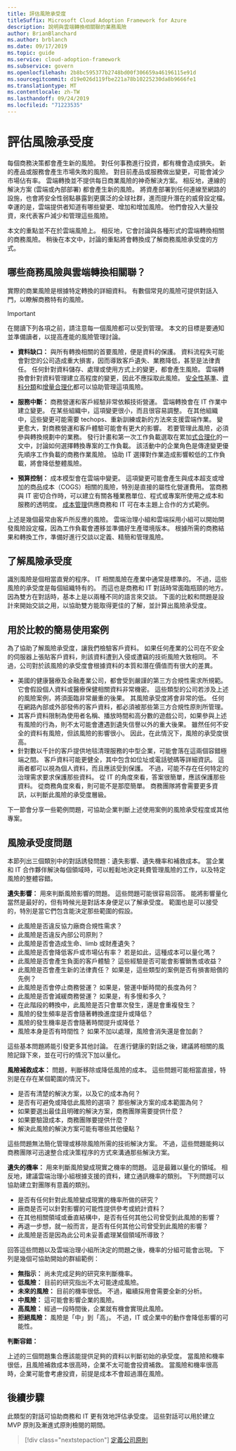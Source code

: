 ```yaml
---
title: 評估風險承受度
titleSuffix: Microsoft Cloud Adoption Framework for Azure
description: 說明與雲端轉換相關聯的業務風險
author: BrianBlanchard
ms.author: brblanch
ms.date: 09/17/2019
ms.topic: guide
ms.service: cloud-adoption-framework
ms.subservice: govern
ms.openlocfilehash: 2b8bc595377b2748bd00f306659a46196115e91d
ms.sourcegitcommit: d19e026d119fbe221a78b10225230da8b9666fe1
ms.translationtype: MT
ms.contentlocale: zh-TW
ms.lasthandoff: 09/24/2019
ms.locfileid: "71223535"
---
```

# <a name="evaluate-risk-tolerance"></a>評估風險承受度

每個商務決策都會產生新的風險。 對任何事務進行投資，都有機會造成損失。 新的產品或服務會產生市場失敗的風險。 對目前產品或服務做出變更，可能會減少市場佔有率。 雲端轉換並不提供每日商業風險的神奇解決方案。 相反地，連線的解決方案 (雲端或內部部署) 都會產生新的風險。 將資產部署到任何連線至網路的設施，也會將安全性弱點暴露到更廣泛的全球社群，進而提升潛在的威脅設定檔。 幸運的是，雲端提供者知道有哪些變更、增加和增加風險。 他們會投入大量投資，來代表客戶減少和管理這些風險。

本文的重點並不在於雲端風險上。 相反地，它會討論與各種形式的雲端轉換相關的商務風險。 稍後在本文中，討論的重點將會轉換成了解商務風險承受度的方式。

<!-- markdownlint-disable MD026 -->

## <a name="what-business-risks-are-associated-with-a-cloud-transformation"></a>哪些商務風險與雲端轉換相關聯？

實際的商業風險是根據特定轉換的詳細資料。 有數個常見的風險可提供對話入門，以瞭解商務特有的風險。

> [!IMPORTANT]
> 在閱讀下列各項之前，請注意每一個風險都可以受到管理。 本文的目標是要通知並準備讀者，以提高產能的風險管理討論。

- **資料缺口：** 與所有轉換相關的首要風險，便是資料的保護。 資料流程失可能會對您的公司造成重大損害，因而導致客戶遺失、業務降低，甚至是法律責任。 任何針對資料儲存、處理或使用方式上的變更，都會產生風險。 雲端轉換會針對資料管理建立高程度的變更，因此不應採取此風險。 [安全性基準](../security-baseline/index.md)、[資料分類](./data-classification.md)和[增量合理化](../../digital-estate/rationalize.md#incremental-rationalization)都可以協助管理這項風險。

- **服務中斷：** 商務營運和客戶經驗非常依賴技術營運。 雲端轉換會在 IT 作業中建立變更。 在某些組織中，這項變更很小，而且很容易調整。 在其他組織中，這些變更可能需要 techops、重新訓練或新的方法來支援雲端作業。 變更愈大，對商務營運和客戶體驗可能會有更大的影響。 若要管理此風險，必須參與轉換規劃中的業務。 發行計畫和第一次工作負載選取在累加[式合理化](../../digital-estate/rationalize.md#incremental-rationalization)的一文中，討論如何選擇轉換專案的工作負載。 該活動中的企業角色是傳達變更優先順序工作負載的商務作業風險。 協助 IT 選擇對作業造成影響較低的工作負載，將會降低整體風險。

- **預算控制：** 成本模型會在雲端中變更。 這項變更可能會產生與成本超支或增加的商品成本（COGS）相關的風險，特別是直接的屬性化營運費用。 當商務與 IT 密切合作時，可以建立有關各種業務單位、程式或專案所使用之成本和服務的透明度。 [成本管理](../cost-management/index.md)供應商務和 IT 可在本主題上合作的方式範例。

上述是幾個最常由客戶所反應的風險。 雲端治理小組和雲端採用小組可以開始開發風險設定檔，因為工作負載會遷移並準備好生產環境版本。 根據所需的商務結果和轉換工作，準備好進行交談以定義、精簡和管理風險。

## <a name="understanding-risk-tolerance"></a>了解風險承受度

識別風險是個相當直覺的程序。 IT 相關風險在產業中通常是標準的。 不過，這些風險的承受度是每個組織特有的。 而這也是商務和 IT 對話時常面臨瓶頸的地方。 因為雙方在對話時，基本上是以兩種不同的語言來交談。 下面的比較和問題是設計來開始交談之用，以協助雙方能取得更佳的了解，並計算出風險承受度。

## <a name="simple-use-case-for-comparison"></a>用於比較的簡易使用案例

為了協助了解風險承受度，讓我們檢驗客戶資料。 如果任何產業的公司在不安全的伺服器上張貼客戶資料，則該資料遭到入侵或遭竊的技術風險大致相同。 不過，公司對於該風險的承受度會根據資料的本質和潛在價值而有很大的差異。

- 美國的健康醫療及金融產業公司，都會受到嚴謹的第三方合規性需求所規範。 它會假設個人資料或醫療保健相關資料非常機密。 這些類型的公司若涉及上述的風險案例，將須面臨非常嚴重的後果。 其風險承受度將會非常的低。 任何在網路內部或外部發佈的客戶資料，都必須被那些第三方合規性原則所管理。
- 其客戶資料限制為使用者名稱、播放時間和高分數的遊戲公司，如果參與上述有風險的行為，則不太可能會遭遇到遺失信譽以外的重大後果。 雖然任何不安全的資料有風險，但該風險的影響很小。 因此，在此情況下，風險的承受度很高。
- 針對數以千計的客戶提供地毯清理服務的中型企業，可能會落在這兩個容錯極端之間。 客戶資料可能更健全，其中包含如位址或電話號碼等詳細資訊。 這兩者都可以視為個人資料，而且應該受到保護。 不過，可能不存在任何特定的治理需求要求保護那些資料。 從 IT 的角度來看，答案很簡單，應該保護那些資料。 從商務角度來看，則可能不是那麼簡單。 商務團隊將會需要更多資訊，以判斷此風險的承受度層級。

下一節會分享一些範例問題，可協助企業判斷上述使用案例的風險承受程度或其他專案。

## <a name="risk-tolerance-questions"></a>風險承受度問題

本節列出三個類別中的對話誘發問題：遺失影響、遺失機率和補救成本。 當企業和 IT 合作夥伴解決每個領域時，可以輕鬆地決定耗費管理風險的工作，以及特定風險的整體容錯。

**遺失影響：** 用來判斷風險影響的問題。 這些問題可能很容易回答。 能將影響量化當然是最好的，但有時候光是對話本身便足以了解承受度。 範圍也是可以接受的，特別是當它們包含能決定那些範圍的假設。

- 此風險是否違反協力廠商合規性需求？
- 此風險是否違反內部公司原則？
- 此風險是否會造成生命、limb 或財產遺失？
- 此風險是否會降低客戶或市場佔有率？ 若是如此，這種成本可以量化嗎？
- 此風險是否會產生負面的客戶體驗？ 這些經驗是否可能會影響銷售或收益？
- 此風險是否會產生新的法律責任？ 如果是，這些類型的案例是否有損害賠償的先例？
- 此風險是否會停止商務營運？ 如果是，營運中斷時間的長度為何？
- 此風險是否會減緩商務營運？ 如果是，有多慢和多久？
- 在此階段的轉換中，此風險是否只會單次發生，還是會重複發生？
- 風險的發生頻率是否會隨著轉換進度提升或降低？
- 風險的發生機率是否會隨著時間提升或降低？
- 風險本身是否有時間性？ 如果不加以處理，風險會消失還是會加劇？

這些基本問題將能引發更多其他討論。 在進行健康的對話之後，建議將相關的風險記錄下來，並在可行的情況下加以量化。

**風險補救成本：** 問題，判斷移除或降低風險的成本。 這些問題可能相當直接，特別是在存在某個範圍的情況下。

- 是否有清楚的解決方案，以及它的成本為何？
- 是否有可避免或降低此風險的選項？ 那些解決方案的成本範圍為何？
- 如果要選出最佳且明確的解決方案，商務團隊需要提供什麼？
- 如果要驗證成本，商務團隊要提供什麼？
- 解決此風險的解決方案可能有哪些其他優點？

這些問題無法簡化管理或移除風險所需的技術解決方案。 不過，這些問題能夠以商務團隊可迅速整合成決策程序的方式來溝通那些解決方案。

**遺失的機率：** 用來判斷風險變成現實之機率的問題。 這是最難以量化的領域。 相反地，建議雲端治理小組根據支援的資料，建立通訊機率的類別。 下列問題可以協助建立對團隊有意義的類別。

- 是否有任何針對此風險變成現實的機率所做的研究？
- 廠商是否可以針對影響的可能性提供參考或統計資料？
- 在其他相關領域或垂直結構中，是否有任何其他公司曾受到此風險的影響？
- 再退一步想，就一般而言，是否有任何其他公司曾受到此風險的影響？
- 此風險是否是因為此公司未妥善處理某個領域所導致？

回答這些問題以及雲端治理小組所決定的問題之後，機率的分組可能會出現。 下列是幾個可協助開始的群組範例：

- **無指示：** 尚未完成足夠的研究來判斷機率。
- **低風險：** 目前的研究指出不太可能達成風險。
- **未來的風險：** 目前的機率很低。 不過，繼續採用會需要全新的分析。
- **中風險：** 這可能會影響企業的風險。
- **高風險：** 經過一段時間後，企業就有機會實現此風險。
- **拒絕風險：** 風險是「中」到「高」。 不過，IT 或企業中的動作會降低影響的可能性。

**判斷容錯：**

上述的三個問題集合應該能提供足夠的資料以判斷初始的承受度。 當風險和機率很低，且風險補救成本很高時，企業不太可能會投資補救。 當風險和機率很高時，企業可能會考慮投資，前提是成本不會超過潛在風險。

## <a name="next-steps"></a>後續步驟

此類型的對話可協助商務和 IT 更有效地評估承受度。 這些對話可以用於建立 MVP 原則及漸進式原則檢閱的期間。

> [!div class="nextstepaction"]
> [定義公司原則](./policy-definition.md)
